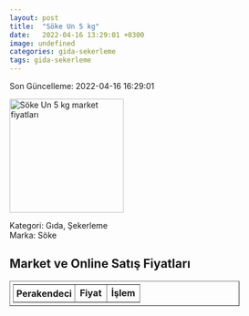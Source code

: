 ```yaml
---
layout: post
title:  "Söke Un 5 kg"
date:   2022-04-16 13:29:01 +0300
image: undefined
categories: gida-sekerleme
tags: gida-sekerleme
---
```


Son Güncelleme: 2022-04-16 16:29:01

<img src="undefined" width="200" alt="Söke Un 5 kg market fiyatları" />

Kategori: Gıda, Şekerleme
<br />
Marka: Söke

<h2>Market ve Online Satış Fiyatları</h2>

<table border="1" style="padding: 5px;width:80%;">
  <tr>
    <td style="padding: 5px;"><strong>Perakendeci</strong></td>
    <td><strong>Fiyat</strong></td>
    <td><strong>İşlem</strong></td>
  </tr>
  
</table>
